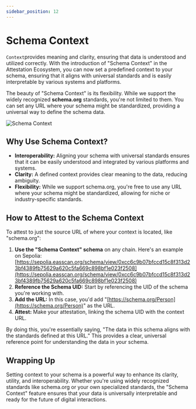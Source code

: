 ```yaml
---
sidebar_position: 12
---
```


# Schema Context
`Context`provides meaning and clarity, ensuring that data is understood and utilized correctly. With the introduction of "Schema Context" in the Attestation Ecosystem, you can now set a predefined context to your schema, ensuring that it aligns with universal standards and is easily interpretable by various systems and platforms.

The beauty of "Schema Context" is its flexibility. While we support the widely recognized **schema.org** standards, you're not limited to them. You can set any URL where your schema might be standardized, providing a universal way to define the schema data.

![Schema Context](./img/schema-context.png)

## Why Use Schema Context?
- **Interoperability:** Aligning your schema with universal standards ensures that it can be easily understood and integrated by various platforms and systems.
- **Clarity:** A defined context provides clear meaning to the data, reducing ambiguity.
- **Flexibility:** While we support schema.org, you're free to use any URL where your schema might be standardized, allowing for niche or industry-specific standards.

## How to Attest to the Schema Context
To attest to just the source URL of where your context is located, like "schema.org":

1. **Use the "Schema Context" schema** on any chain. Here's an example on Sepolia: [https://sepolia.easscan.org/schema/view/0xcc6c9b07bfccd15c8f313d23bf4389fb75629a620c5fa669c898bf1e023f2508](https://sepolia.easscan.org/schema/view/0xcc6c9b07bfccd15c8f313d23bf4389fb75629a620c5fa669c898bf1e023f2508)
2. **Reference the Schema UID:** Start by referencing the UID of the schema you're working with.
3. **Add the URL:** In this case, you'd add "[https://schema.org/Person](https://schema.org/Person)" as the URL.
4. **Attest:** Make your attestation, linking the schema UID with the context URL.

By doing this, you're essentially saying, "The data in this schema aligns with the standards defined at this URL." This provides a clear, universal reference point for understanding the data in your schema.

## Wrapping Up
Setting context to your schema is a powerful way to enhance its clarity, utility, and interoperability. Whether you're using widely recognized standards like schema.org or your own specialized standards, the "Schema Context" feature ensures that your data is universally interpretable and ready for the future of digital interactions.





